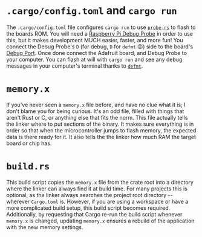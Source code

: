 # `.cargo/config.toml` and `cargo run`
The `.cargo/config.toml` file configures `cargo run` to use [`probe-rs`](https://probe.rs) to flash to the boards ROM.
You will need a [Raspberry Pi Debug Probe](https://www.raspberrypi.com/products/debug-probe/) in order to use this, but it makes development MUCH easier, faster, and more fun!
You connect the Debug Probe's `D` (for debug, `D` for `defmt` :wink:) side to the board's [Debug Port](https://learn.adafruit.com/adafruit-feather-rp2350/pinouts#debug-port-3182499).
Once done connect the Adafruit board, and Debug Probe to your computer. You can flash at will with `cargo run` and see any debug messages in your computer's terminal thanks to [`defmt`](https://defmt.ferrous-systems.com).

# `memory.x`
If you've never seen a `memory.x` file before, and have no clue what it is; I don't blame you for being curious.
It's an odd file, filled with things that aren't Rust or C, or anything else that fits the norm.
This file actually tells the linker where to put sections of the binary.
It makes sure everything is in order so that when the microcontroller jumps to flash memory, the expected data is there ready for it.
It also tells the the linker how much RAM the target board or chip has.

# `build.rs`
This build script copies the `memory.x` file from the crate root into a directory where the linker can always find it at build time.
For many projects this is optional, as the linker always searches the project root directory -- wherever `Cargo.toml` is.
However, if you are using a workspace or have a more complicated build setup, this build script becomes required.
Additionally, by requesting that Cargo re-run the build script whenever `memory.x` is changed, updating `memory.x` ensures a rebuild of the application with the new memory settings.
